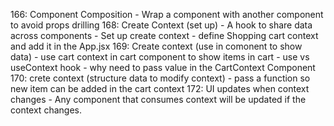 166: Component Composition
    - Wrap a component with another component to avoid props drilling
168: Create Context (set up)
    - A hook to share data across components
    - Set up create context
    - define Shopping cart context and add it in the App.jsx
169: Create context (use in comonent to show data)
    - use cart context in cart component to show items in cart
    - use vs useContext hook
    - why need to pass value in the CartContext Component
170: crete context (structure data to modify context)
    - pass a function so new item can be added in the cart context
172: UI updates when context changes
    - Any component that consumes context will be updated if the context changes.
